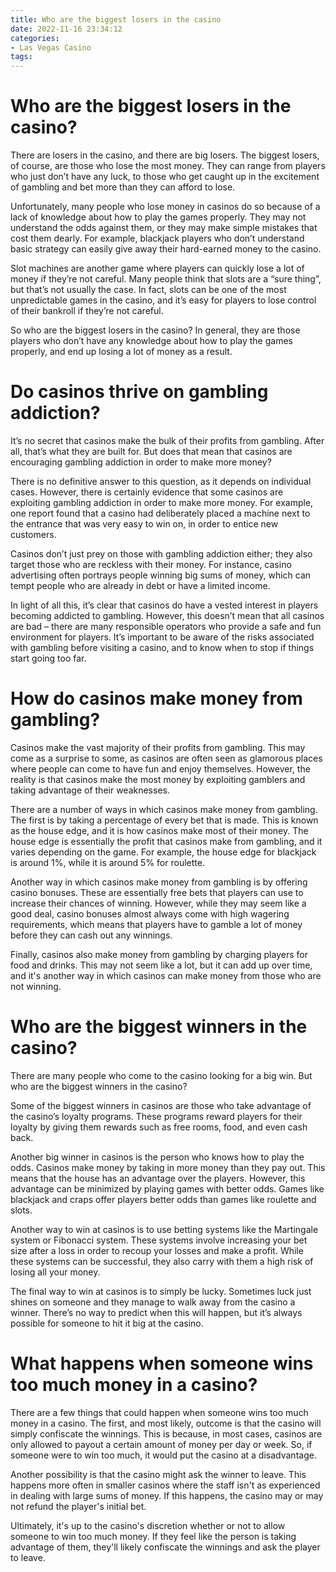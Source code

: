 ```yaml
---
title: Who are the biggest losers in the casino
date: 2022-11-16 23:34:12
categories:
- Las Vegas Casino
tags:
---
```



#  Who are the biggest losers in the casino?

There are losers in the casino, and there are big losers. The biggest losers, of course, are those who lose the most money. They can range from players who just don’t have any luck, to those who get caught up in the excitement of gambling and bet more than they can afford to lose.

Unfortunately, many people who lose money in casinos do so because of a lack of knowledge about how to play the games properly. They may not understand the odds against them, or they may make simple mistakes that cost them dearly. For example, blackjack players who don’t understand basic strategy can easily give away their hard-earned money to the casino.

Slot machines are another game where players can quickly lose a lot of money if they’re not careful. Many people think that slots are a “sure thing”, but that’s not usually the case. In fact, slots can be one of the most unpredictable games in the casino, and it’s easy for players to lose control of their bankroll if they’re not careful.

So who are the biggest losers in the casino? In general, they are those players who don’t have any knowledge about how to play the games properly, and end up losing a lot of money as a result.

#  Do casinos thrive on gambling addiction?

It’s no secret that casinos make the bulk of their profits from gambling. After all, that’s what they are built for. But does that mean that casinos are encouraging gambling addiction in order to make more money?

There is no definitive answer to this question, as it depends on individual cases. However, there is certainly evidence that some casinos are exploiting gambling addiction in order to make more money. For example, one report found that a casino had deliberately placed a machine next to the entrance that was very easy to win on, in order to entice new customers.

Casinos don’t just prey on those with gambling addiction either; they also target those who are reckless with their money. For instance, casino advertising often portrays people winning big sums of money, which can tempt people who are already in debt or have a limited income.

In light of all this, it’s clear that casinos do have a vested interest in players becoming addicted to gambling. However, this doesn’t mean that all casinos are bad – there are many responsible operators who provide a safe and fun environment for players. It’s important to be aware of the risks associated with gambling before visiting a casino, and to know when to stop if things start going too far.

#  How do casinos make money from gambling?

Casinos make the vast majority of their profits from gambling. This may come as a surprise to some, as casinos are often seen as glamorous places where people can come to have fun and enjoy themselves. However, the reality is that casinos make the most money by exploiting gamblers and taking advantage of their weaknesses.

There are a number of ways in which casinos make money from gambling. The first is by taking a percentage of every bet that is made. This is known as the house edge, and it is how casinos make most of their money. The house edge is essentially the profit that casinos make from gambling, and it varies depending on the game. For example, the house edge for blackjack is around 1%, while it is around 5% for roulette.

Another way in which casinos make money from gambling is by offering casino bonuses. These are essentially free bets that players can use to increase their chances of winning. However, while they may seem like a good deal, casino bonuses almost always come with high wagering requirements, which means that players have to gamble a lot of money before they can cash out any winnings.

Finally, casinos also make money from gambling by charging players for food and drinks. This may not seem like a lot, but it can add up over time, and it's another way in which casinos can make money from those who are not winning.

#  Who are the biggest winners in the casino?

There are many people who come to the casino looking for a big win. But who are the biggest winners in the casino?

Some of the biggest winners in casinos are those who take advantage of the casino’s loyalty programs. These programs reward players for their loyalty by giving them rewards such as free rooms, food, and even cash back.

Another big winner in casinos is the person who knows how to play the odds. Casinos make money by taking in more money than they pay out. This means that the house has an advantage over the players. However, this advantage can be minimized by playing games with better odds. Games like blackjack and craps offer players better odds than games like roulette and slots.

Another way to win at casinos is to use betting systems like the Martingale system or Fibonacci system. These systems involve increasing your bet size after a loss in order to recoup your losses and make a profit. While these systems can be successful, they also carry with them a high risk of losing all your money.

The final way to win at casinos is to simply be lucky. Sometimes luck just shines on someone and they manage to walk away from the casino a winner. There’s no way to predict when this will happen, but it’s always possible for someone to hit it big at the casino.

#  What happens when someone wins too much money in a casino?

There are a few things that could happen when someone wins too much money in a casino. The first, and most likely, outcome is that the casino will simply confiscate the winnings. This is because, in most cases, casinos are only allowed to payout a certain amount of money per day or week. So, if someone were to win too much, it would put the casino at a disadvantage.

Another possibility is that the casino might ask the winner to leave. This happens more often in smaller casinos where the staff isn't as experienced in dealing with large sums of money. If this happens, the casino may or may not refund the player's initial bet.

Ultimately, it's up to the casino's discretion whether or not to allow someone to win too much money. If they feel like the person is taking advantage of them, they'll likely confiscate the winnings and ask the player to leave.